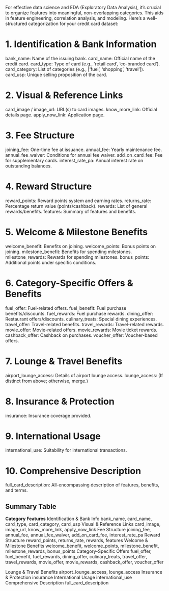 For effective data science and EDA (Exploratory Data Analysis), it’s crucial to organize features into meaningful, non-overlapping categories.
This aids in feature engineering, correlation analysis, and modeling. Here’s a well-structured categorization for your credit card dataset:

# 1. Identification & Bank Information
bank_name: Name of the issuing bank.
card_name: Official name of the credit card.
card_type: Type of card (e.g., ‘retail card’, ‘co-branded card’).
card_category: List of categories (e.g., [‘fuel’, ‘shopping’, ‘travel’]).
card_usp: Unique selling proposition of the card.

# 2. Visual & Reference Links
card_image / image_url: URL(s) to card images.
know_more_link: Official details page.
apply_now_link: Application page.

# 3. Fee Structure
joining_fee: One-time fee at issuance.
annual_fee: Yearly maintenance fee.
annual_fee_waiver: Conditions for annual fee waiver.
add_on_card_fee: Fee for supplementary cards.
interest_rate_pa: Annual interest rate on outstanding balances.

# 4. Reward Structure
reward_points: Reward points system and earning rates.
returns_rate: Percentage return value (points/cashback).
rewards: List of general rewards/benefits.
features: Summary of features and benefits.

# 5. Welcome & Milestone Benefits
welcome_benefit: Benefits on joining.
welcome_points: Bonus points on joining.
milestone_benefit: Benefits for spending milestones.
milestone_rewards: Rewards for spending milestones.
bonus_points: Additional points under specific conditions.

# 6. Category-Specific Offers & Benefits
fuel_offer: Fuel-related offers.
fuel_benefit: Fuel purchase benefits/discounts.
fuel_rewards: Fuel purchase rewards.
dining_offer: Restaurant offers/discounts.
culinary_treats: Special dining experiences.
travel_offer: Travel-related benefits.
travel_rewards: Travel-related rewards.
movie_offer: Movie-related offers.
movie_rewards: Movie ticket rewards.
cashback_offer: Cashback on purchases.
voucher_offer: Voucher-based offers.

# 7. Lounge & Travel Benefits
airport_lounge_access: Details of airport lounge access.
lounge_access: (If distinct from above; otherwise, merge.)

# 8. Insurance & Protection
insurance: Insurance coverage provided.

# 9. International Usage
international_use: Suitability for international transactions.

# 10. Comprehensive Description
full_card_description: All-encompassing description of features, benefits, and terms.



## Summary Table
**Category	                    Features**
Identification & Bank Info	    bank_name, card_name, card_type, card_category, card_usp
Visual & Reference Links	    card_image, image_url, know_more_link, apply_now_link
Fee Structure	                joining_fee, annual_fee, annual_fee_waiver, add_on_card_fee, interest_rate_pa
Reward Structure	            reward_points, returns_rate, rewards, features
Welcome & Milestone Benefits	welcome_benefit, welcome_points, milestone_benefit, milestone_rewards, bonus_points
Category-Specific Offers	    fuel_offer, fuel_benefit, fuel_rewards, dining_offer, culinary_treats, travel_offer,
                                travel_rewards, movie_offer, movie_rewards, cashback_offer, voucher_offer

Lounge & Travel Benefits	    airport_lounge_access, lounge_access
Insurance & Protection	        insurance
International Usage	            international_use
Comprehensive Description	    full_card_description